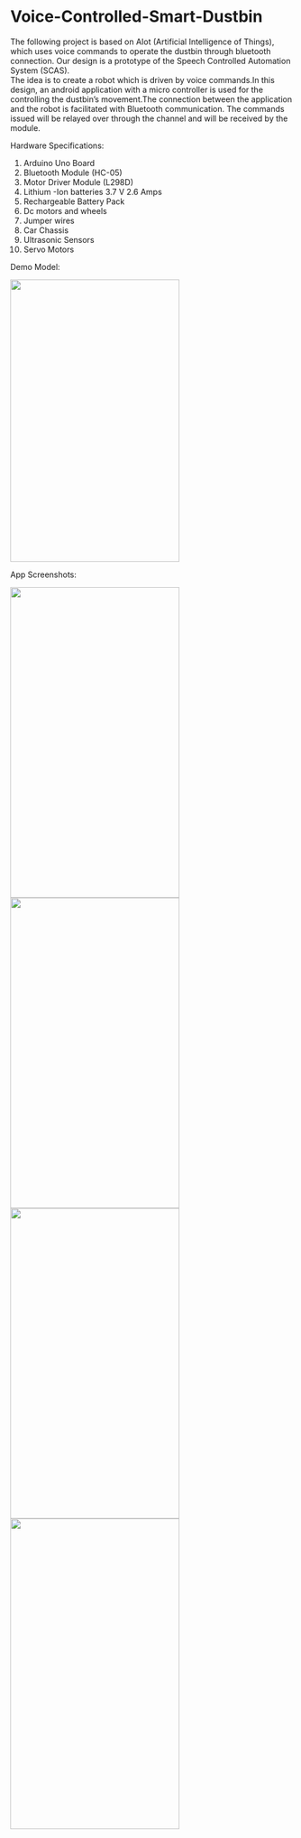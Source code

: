 # Voice-Controlled-Smart-Dustbin
The following project is based on AIot (Artificial Intelligence of Things), which uses voice commands to operate the dustbin through bluetooth connection.
Our design is a prototype of the  Speech Controlled Automation System (SCAS).  
The idea is to create a robot which is driven by voice commands.In this design, an android application with a micro controller is used for the controlling the dustbin’s movement.The connection between the application and the robot is facilitated with Bluetooth communication. The commands issued will be relayed over through the channel and will be received by the module. 


Hardware Specifications:
1. Arduino Uno Board 
2. Bluetooth Module (HC-05) 
3. Motor Driver Module (L298D) 
4. Lithium -Ion batteries 3.7 V 2.6 Amps
5. Rechargeable Battery Pack 
6. Dc motors and wheels
7. Jumper wires 
8. Car Chassis 
9. Ultrasonic Sensors 
10. Servo Motors

Demo Model:

 <img src="https://user-images.githubusercontent.com/107821357/205219157-5c2bcb05-2c02-457d-b66b-26eb71c31133.png" width="300" height="500">
 
 App Screenshots:
 
 <img src="https://user-images.githubusercontent.com/107821357/207361130-6afba53d-4120-4b58-8f28-8947926105b6.png" width="300" height="550">
 
 
<img src="https://user-images.githubusercontent.com/107821357/207361911-3ed969a0-3989-4a77-a6b3-9549b4863b63.png" width="300" height="550">


<img src="https://user-images.githubusercontent.com/107821357/207362172-fef6e0f4-c5d7-4291-b60e-a1a67670a3e7.png" width="300" height="550">


<img src="https://user-images.githubusercontent.com/107821357/207362347-4c7445de-a62f-4826-a445-53236b6ee594.png" width="300" height="550">




